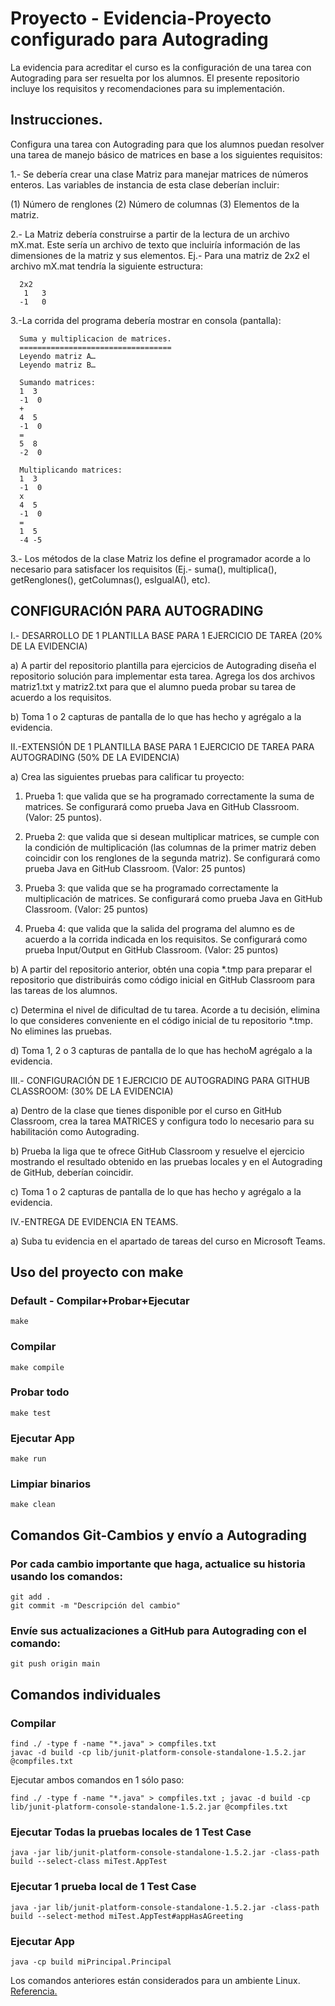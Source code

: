 # Proyecto - Evidencia-Proyecto configurado para Autograding

La evidencia para acreditar el curso es la configuración de una tarea con Autograding para ser resuelta por los alumnos.
El presente repositorio incluye los requisitos y recomendaciones para su implementación.

## Instrucciones.
Configura una tarea con Autograding para que los alumnos puedan resolver una tarea de manejo básico de matrices en base a los siguientes requisitos:

1.- Se debería crear una clase Matriz para manejar matrices de números enteros. Las variables de
instancia de esta clase deberían incluir:

(1) Número de renglones 
(2) Número de columnas 
(3) Elementos de la matriz.

2.- La Matriz debería construirse a partir de la lectura de un archivo mX.mat. Este sería un archivo
de texto que incluiría información de las dimensiones de la matriz y sus elementos.
Ej.- Para una matriz de 2x2 el archivo mX.mat tendría la siguiente estructura:

      2x2
       1   3
      -1   0
      

3.-La corrida del programa debería mostrar en consola (pantalla):

      Suma y multiplicacion de matrices.
      ==================================
      Leyendo matriz A…
      Leyendo matriz B…

      Sumando matrices:
      1  3
      -1  0
      +
      4  5
      -1  0
      =
      5  8
      -2  0
      
      Multiplicando matrices:
      1  3
      -1  0
      x
      4  5
      -1  0
      =
      1  5
      -4 -5
      
3.- Los métodos de la clase Matriz los define el programador acorde a lo necesario para satisfacer
los requisitos (Ej.- suma(), multiplica(), getRenglones(), getColumnas(), esIgualA(), etc).

## CONFIGURACIÓN PARA AUTOGRADING
I.- DESARROLLO DE 1 PLANTILLA BASE PARA 1 EJERCICIO DE TAREA (20% DE LA EVIDENCIA)

a) A partir del repositorio plantilla para ejercicios de Autograding diseña el repositorio solución
para implementar esta tarea. Agrega los dos archivos matriz1.txt y matriz2.txt para que el alumno pueda
probar su tarea de acuerdo a los requisitos.

b) Toma 1 o 2 capturas de pantalla de lo que has hecho y agrégalo a la evidencia.

II.-EXTENSIÓN DE 1 PLANTILLA BASE PARA 1 EJERCICIO DE TAREA PARA AUTOGRADING (50% DE
LA EVIDENCIA)

a) Crea las siguientes pruebas para calificar tu proyecto:

1) Prueba 1: que valida que se ha programado correctamente la suma de matrices. Se configurará
como prueba Java en GitHub Classroom. (Valor: 25 puntos).

2) Prueba 2: que valida que si desean multiplicar matrices, se cumple con la condición de
multiplicación (las columnas de la primer matriz deben coincidir con los renglones de la segunda
matriz). Se configurará como prueba Java en GitHub Classroom. (Valor: 25 puntos)

3) Prueba 3: que valida que se ha programado correctamente la multiplicación de matrices. Se
configurará como prueba Java en GitHub Classroom. (Valor: 25 puntos)

4) Prueba 4: que valida que la salida del programa del alumno es de acuerdo a la corrida indicada
en los requisitos. Se configurará como prueba Input/Output en GitHub Classroom. (Valor: 25 puntos)

b) A partir del repositorio anterior, obtén una copia *.tmp para preparar el repositorio que
distribuirás como código inicial en GitHub Classroom para las tareas de los alumnos.

c) Determina el nivel de dificultad de tu tarea. Acorde a tu decisión, elimina lo que consideres
conveniente en el código inicial de tu repositorio *.tmp. No elimines las pruebas.

d) Toma 1, 2 o 3 capturas de pantalla de lo que has hechoM agrégalo a la evidencia.

III.- CONFIGURACIÓN DE 1 EJERCICIO DE AUTOGRADING PARA GITHUB CLASSROOM: (30% DE LA EVIDENCIA)

a) Dentro de la clase que tienes disponible por el curso en GitHub Classroom, crea la tarea
MATRICES y configura todo lo necesario para su habilitación como Autograding.

b) Prueba la liga que te ofrece GitHub Classroom y resuelve el ejercicio mostrando el
resultado obtenido en las pruebas locales y en el Autograding de GitHub, deberían coincidir.

c) Toma 1 o 2 capturas de pantalla de lo que has hecho y agrégalo a la evidencia.

IV.-ENTREGA DE EVIDENCIA EN TEAMS.

a) Suba tu evidencia en el apartado de tareas del curso en Microsoft Teams.

## Uso del proyecto con make

### Default - Compilar+Probar+Ejecutar
```
make
```
### Compilar
```
make compile
```
### Probar todo
```
make test
```
### Ejecutar App
```
make run
```
### Limpiar binarios
```
make clean
```
## Comandos Git-Cambios y envío a Autograding

### Por cada cambio importante que haga, actualice su historia usando los comandos:
```
git add .
git commit -m "Descripción del cambio"
```
### Envíe sus actualizaciones a GitHub para Autograding con el comando:
```
git push origin main
```
## Comandos individuales
### Compilar

```
find ./ -type f -name "*.java" > compfiles.txt
javac -d build -cp lib/junit-platform-console-standalone-1.5.2.jar @compfiles.txt
```
Ejecutar ambos comandos en 1 sólo paso:

```
find ./ -type f -name "*.java" > compfiles.txt ; javac -d build -cp lib/junit-platform-console-standalone-1.5.2.jar @compfiles.txt
```


### Ejecutar Todas la pruebas locales de 1 Test Case

```
java -jar lib/junit-platform-console-standalone-1.5.2.jar -class-path build --select-class miTest.AppTest
```
### Ejecutar 1 prueba local de 1 Test Case

```
java -jar lib/junit-platform-console-standalone-1.5.2.jar -class-path build --select-method miTest.AppTest#appHasAGreeting
```
### Ejecutar App
```
java -cp build miPrincipal.Principal
```
Los comandos anteriores están considerados para un ambiente Linux. [Referencia.](https://www.baeldung.com/junit-run-from-command-line)
